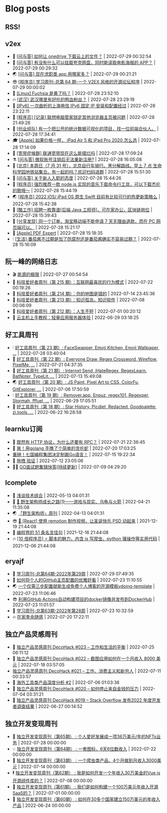 # Blog posts
## RSS!



## v2ex

<!-- v2ex:START  -->
- 🫶 [[问与答] 如何让 onedrive 下载云上的文件？](https://www.v2ex.com/t/869371#reply0) | 2022-07-29 00:32:54 
- 🧰 [[问与答] 有没有什么可以挂载夸克网盘，同时能读取电影海报的 APP？](https://www.v2ex.com/t/869370#reply0) | 2022-07-29 00:29:32 
- 🌏 [[问与答] 现在求职类 app 用哪家多？](https://www.v2ex.com/t/869369#reply1) | 2022-07-29 00:21:21 
- 😎 [[程序员] 学习周刊-总第 64 期-一个 V2EX 风格的开源论坛程序](https://www.v2ex.com/t/869368#reply5) | 2022-07-29 00:00:02 
- 💂 [[Linux] Fuchsia 是黄了吗？](https://www.v2ex.com/t/869367#reply0) | 2022-07-28 23:52:10 
- 🔥 [[武汉] 武汉哪里有好吃的鸭血粉丝？](https://www.v2ex.com/t/869365#reply0) | 2022-07-28 23:29:19 
- 🦅 [[IPv6] 一次曲折的上海电信 IPv6 固定 IP 安装和配置经过](https://www.v2ex.com/t/869364#reply0) | 2022-07-28 23:22:11 
- 🙉 [[程序员] [记录] 联想电脑管家锁定其他浏览器主页被问题](https://www.v2ex.com/t/869363#reply0) | 2022-07-28 21:49:26 
- 💫 [[创业组队] 有一个把公开的统计数据可视化的项目，找一位前端合伙人。](https://www.v2ex.com/t/869362#reply0) | 2022-07-28 17:34:41 
- 🎓 [[Apple] 如果价格一样， iPad Air 5 和 iPad Pro 2020 怎么选](https://www.v2ex.com/t/869361#reply7) | 2022-07-28 17:14:09 
- 🗽 [[宽带症候群] 联通宽带现在这么能摆烂吗](https://www.v2ex.com/t/869360#reply9) | 2022-07-28 17:09:24 
- ⚗️ [[问与答] 微软账号注销后无法重新注册?](https://www.v2ex.com/t/869359#reply9) | 2022-07-28 16:05:08 
- 🦍 [[北京] 本周日（7 月 31 号），北京自行车骑行。黑分解路线。早上 7 点 生命科学园地铁站集合。有一起的吗？欢迎扫码进群](https://www.v2ex.com/t/869358#reply0) | 2022-07-28 15:51:30 
- 🤩 [[问与答] 关于新人入职的态度](https://www.v2ex.com/t/869357#reply6) | 2022-07-28 15:44:26 
- 🙉 [[程序员] 强烈推荐一款 node.js 实现的音乐下载命令行工具，可以下载杰伦的歌哦～](https://www.v2ex.com/t/869356#reply2) | 2022-07-28 15:44:19 
- 🌏 [[程序员] 2022 iOS/ iPad OS 原生 Swift 目前有比较可行的热更新策略么](https://www.v2ex.com/t/869355#reply4) | 2022-07-28 15:42:38 
- 🐘 [[酷工作] 招聘一枚靠谱[后端 Java 工程师]，可在家办公，区块链岗位](https://www.v2ex.com/t/869354#reply3) | 2022-07-28 15:39:43 
- 🧰 [[分享发现] 同一个订单，淘宝移动端不能申请 7 天无理由退款，而在 PC 网页端可以。](https://www.v2ex.com/t/869353#reply4) | 2022-07-28 15:21:17 
- 💃 [[Apple] PDF Expert](https://www.v2ex.com/t/869352#reply2) | 2022-07-28 15:18:35 
- 🕯 [[生活] 番茄酱不过期是加了防腐剂还是番茄酱确实不容易过期？](https://www.v2ex.com/t/869350#reply11) | 2022-07-28 15:16:09 <!-- v2ex:END -->

## 阮一峰的网络日志

<!-- ruanyf:START -->
- 🎬 [能源的极限](http://www.ruanyifeng.com/blog/2022/07/energy-consumption.html) | 2022-07-27 00:54:54 
- 💄 [科技爱好者周刊（第 215 期）：互联网最喜欢的行为模式](http://www.ruanyifeng.com/blog/2022/07/weekly-issue-215.html) | 2022-07-22 00:19:26 
- 🐎 [科技爱好者周刊（第 214 期）：你的地图是错的](http://www.ruanyifeng.com/blog/2022/07/weekly-issue-214.html) | 2022-07-14 23:45:36 
- 🤔 [科技爱好者周刊（第 213 期）：知识孤岛，知识软件](http://www.ruanyifeng.com/blog/2022/07/weekly-issue-213.html) | 2022-07-08 00:06:09 
- 🧠 [科技爱好者周刊（第 212 期）：人生不短](http://www.ruanyifeng.com/blog/2022/07/weekly-issue-212.html) | 2022-07-01 00:20:12 
- 🎃 [云主机上手教程：轻量应用服务器体验](http://www.ruanyifeng.com/blog/2022/06/cloud-server-getting-started-tutorial.html) | 2022-06-29 03:18:25 <!-- ruanyf:END -->

## 好工具周刊

<!-- bestxtools:START -->
- 🕯 [好工具周刊（第 23 期）: FaceSwapper, Emoji Kitchen, Emoji Wallpaper, ...](https://discuss-cn.bestxtools.com/d/61/1) | 2022-07-28 03:40:04 
- 🦩 [好工具周刊（第 22 期）: Everyone Draw, Regex Cross­word, Wireflow, PixelMe, ...](https://discuss-cn.bestxtools.com/d/60/1) | 2022-07-21 04:37:35 
- 🦄 [好工具周刊（第 21 期）: Internxt Send, iHateRegex, RegexLearn, BatNoter, TypeLit, ...](https://discuss-cn.bestxtools.com/d/58/1) | 2022-07-13 15:49:08 
- 🌏 [好工具周刊（第 20 期）: JS Paint, Pixel Art to CSS, ColorFu, GitExplorer, ...](https://discuss-cn.bestxtools.com/d/57/1) | 2022-07-06 17:50:59 
- 🕯 [好工具周刊（第 19 期）: Remover.app, Enpuz, regex101, Regexper, Stormah, fffuel, ...](https://discuss-cn.bestxtools.com/d/56/1) | 2022-06-29 17:05:51 
- 📝 [好工具周刊（第 18 期）: Star History, Picdiet, Redacted, Goodpalette, zi.tools, ...](https://discuss-cn.bestxtools.com/d/47/1) | 2022-06-22 16:28:58 <!-- bestxtools:END -->


## learnku订阅

<!-- learnku:START -->
- 🦅 [既然有 HTTP 协议，为什么还要有 RPC？](https://learnku.com/laravel/t/69972) | 2022-07-21 22:36:45 
- 🦅 [爽！用golang 手撸了个简单的贪吃蛇](https://learnku.com/articles/69912) | 2022-07-20 17:03:25 
-  [重磅！七国编程集团决定制裁Go语言！](https://learnku.com/articles/69766) | 2022-07-15 19:22:34 
- 🌈 [拖拽 验证](https://learnku.com/articles/69652) | 2022-07-12 23:05:06 
- 🧑‍🏫 [GO面试题集锦快答[持续更新]](https://learnku.com/articles/69250) | 2022-07-09 04:29:20 <!-- learnku:END -->



## lcomplete

<!-- lcomplete:START -->
- 🫶 [浅谈技术组合](http://codelc.com/post/essay/%E6%B5%85%E8%B0%88%E6%8A%80%E6%9C%AF%E7%BB%84%E5%90%88/) | 2022-05-13 04:01:31 
- 🧰 [🐒 野生架构师成长之路&lpar;1&rpar;——游戏与现实、乌龟与火箭](http://codelc.com/post/growup/s01/) | 2022-04-21 11:35:08 
- 🌏 [「野生架构师」周刊](http://codelc.com/post/essay/%E9%87%8E%E7%94%9F%E6%9E%B6%E6%9E%84%E5%B8%88%E5%91%A8%E5%88%8A%E4%BB%8B%E7%BB%8D/) | 2022-04-13 04:01:31 
- 😎 [🎄 [React] 使用 remotion 制作视频，让圣诞快乐 PSD 动起来](http://codelc.com/post/dev/js/remotion/) | 2021-12-19 21:44:08 
- 💂 [编程界的 51 条名言佳句](http://codelc.com/post/dev/thinking/quotes/) | 2021-12-16 21:44:08 
- 🔥 [[10 倍程序员] ⭐ 脚本的魅力，内含 js 写爬虫、python 骚操作等实用代码](http://codelc.com/post/dev/10x/script/) | 2021-12-06 21:44:08 <!-- lcomplete:END -->

## eryajf

<!-- eryajf:START -->
- 🫶 [学习周刊-总第64期-2022年第29周](https://wiki.eryajf.net/pages/6e74fb/) | 2022-07-29 07:49:35 
- 🧰 [如何将个人的GitHub主页配置的优雅好看](https://wiki.eryajf.net/pages/d195b4/) | 2022-07-23 11:10:55 
- 🌏 [一个仅需三步配置就能生成免费个人博客的开源模板vdoing-template](https://wiki.eryajf.net/pages/48e307/) | 2022-07-23 11:06:46 
- 😎 [利用GitHub Actions自动构建项目的docker镜像并发布到DockerHub](https://wiki.eryajf.net/pages/5baf0a/) | 2022-07-23 11:01:57 
- 💂 [学习周刊-总第63期-2022年第28周](https://wiki.eryajf.net/pages/d2ea2c/) | 2022-07-23 10:32:59 
- 🔥 [在家季余随感](https://wiki.eryajf.net/pages/e36842/) | 2022-07-20 17:22:11 <!-- eryajf:END -->



## 独立产品灵感周刊

<!-- DecoHack:START -->
- 🦣 [独立产品灵感周刊 DecoHack #023 – 工作和生活的平衡](https://www.decohack.com/Post/802) | 2022-07-25 06:11:12 
- 🤡 [独立产品灵感周刊 DecoHack #022 – 截图应用如何在一个月收入 8000 美元](https://www.decohack.com/Post/774) | 2022-07-18 03:57:05 
-  [独立产品灵感周刊 DecoHack #021 – 工作、消费主义和新穷人](https://www.decohack.com/Post/753) | 2022-07-11 00:33:57 
- 🐲 [海外工具类产品深度分析 #2](https://www.decohack.com/Post/746) | 2022-07-06 01:03:36 
- 🦅 [独立产品灵感周刊 DecoHack #020 – 如何停止来自金钱的压力](https://www.decohack.com/Post/728) | 2022-07-04 03:31:21 
- 🧰 [独立产品灵感周刊 DecoHack #019 – Stack Overflow 发布2022 年度开发者调查结果](https://www.decohack.com/Post/699) | 2022-06-27 00:14:52 <!-- DecoHack:END -->

## 独立开发变现周刊

<!-- easyindie:START -->
- 💂 [独立开发变现周刊（第65期） : 个人爱好发展成一项36万美元/年的NFTs业务](https://www.ezindie.com/weekly/issue-65) | 2022-07-28 00:00:00 
- 💡 [独立开发变现周刊（第64期） : 一套图标，6天6位数收入](https://www.ezindie.com/weekly/issue-64) | 2022-07-22 00:00:00 
- 🌋 [独立开发变现周刊（第63期） : 一个爬虫类产品，4个月做到月收入3000美元](https://www.ezindie.com/weekly/issue-63) | 2022-07-14 00:00:00 
- 🕴 [独立开发变现周刊（第62期） : 我是如何开发一个年收入30万美金的Vue.js开源组件库的？](https://www.ezindie.com/weekly/issue-62) | 2022-07-08 00:00:00 
- 🎊 [独立开发变现周刊（第61期） : 我们是如何构建一个100万美元年收入开源SaaS的？](https://www.ezindie.com/weekly/issue-61) | 2022-07-01 00:00:00 
- 🤔 [独立开发变现周刊（第60期） : 如何在30多个国家建立150万美元的年收入产品](https://www.ezindie.com/weekly/issue-60) | 2022-06-24 00:00:00 <!-- easyindie:END -->



